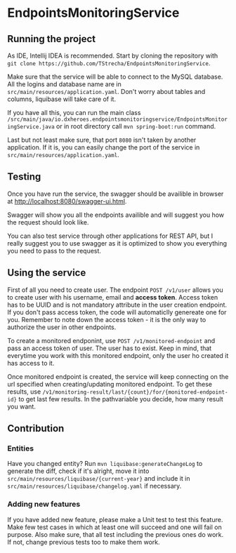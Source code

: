 # EndpointsMonitoringService
## Running the project
As IDE, Intellij IDEA is recommended. Start by cloning the repository with `git clone https://github.com/TStrecha/EndpointsMonitoringService`.

Make sure that the service will be able to connect to the MySQL database. All the logins and database name are in `src/main/resources/application.yaml`. Don't worry about tables and columns, liquibase will take care of it.

If you have all this, you can run the main class `/src/main/java/io.dxheroes.endpointsmonitoringservice/EndpointsMonitoringService.java` or in root directory call `mvn spring-boot:run` command.

Last but not least make sure, that port `8080` isn't taken by another application. If it is, you can easily change the port of the service in `src/main/resources/application.yaml`.

## Testing
Once you have run the service, the swagger should be availible in browser at [http://localhost:8080/swagger-ui.html](http://localhost:8080/swagger-ui.html).

Swagger will show you all the endpoints availible and will suggest you how the request should look like. 

You can also test service through other applications for REST API, but I really suggest you to use swagger as it is optimized to show you everything you need to pass to the request.

## Using the service
First of all you need to create user. The endpoint `POST /v1/user` allows you to create user with his username, email and **access token**. Access token has to be UUID and is not mandatory attribute in the user creation endpoint. If you don't pass access token, the code will automaticlly genereate one for you. Remember to note down the access token - it is the only way to authorize the user in other endpoints. 

To create a monitored endponint, use `POST /v1/monitored-endpoint` and pass an access token of user. The user has to exist. Keep in mind, that everytime you work with this monitored endpoint, only the user ho created it has access to it.

Once monitored endpoint is created, the service will keep connecting on the url specified when creating/updating monitored endpoint. To get these results, use `/v1/monitoring-result/last/{count}/for/{monitored-endpoint-id}` to get last few results. In the pathvariable you decide, how many result you want.

## Contribution
### Entities
Have you changed entity? Run `mvn liquibase:generateChangeLog` to generate the diff, check if it's alright, move it into `src/main/resources/liquibase/{current-year}` and include it in `src/main/resources/liquibase/changelog.yaml` if necessary.

### Adding new features
If you have added new feature, please make a Unit test to test this feature. Make few test cases in which at least one will succeed and one will fail on purpose. Also make sure, that all test including the previous ones do work. If not, change previous tests too to make them work.
